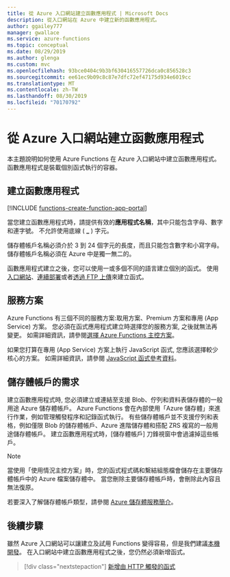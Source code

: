 ```yaml
---
title: 從 Azure 入口網站建立函數應用程式 | Microsoft Docs
description: 從入口網站在 Azure 中建立新的函數應用程式。
author: ggailey777
manager: gwallace
ms.service: azure-functions
ms.topic: conceptual
ms.date: 08/29/2019
ms.author: glenga
ms.custom: mvc
ms.openlocfilehash: 93bce0404c9b3bf630416557726dca0c856528c3
ms.sourcegitcommit: ee61ec9b09c8c87e7dfc72ef47175d934e6019cc
ms.translationtype: MT
ms.contentlocale: zh-TW
ms.lasthandoff: 08/30/2019
ms.locfileid: "70170792"
---
```

# <a name="create-a-function-app-from-the-azure-portal"></a>從 Azure 入口網站建立函數應用程式

本主題說明如何使用 Azure Functions 在 Azure 入口網站中建立函數應用程式。 函數應用程式是裝載個別函式執行的容器。 

## <a name="create-a-function-app"></a>建立函數應用程式

[!INCLUDE [functions-create-function-app-portal](../../includes/functions-create-function-app-portal.md)]

當您建立函數應用程式時，請提供有效的**應用程式名稱**，其中只能包含字母、數字和連字號。 不允許使用底線 ( **_** ) 字元。

儲存體帳戶名稱必須介於 3 到 24 個字元的長度，而且只能包含數字和小寫字母。 儲存體帳戶名稱必須在 Azure 中是獨一無二的。 

函數應用程式建立之後，您可以使用一或多個不同的語言建立個別的函式。 使用[入口網站](functions-create-first-azure-function.md#create-function)、[連續部署](functions-continuous-deployment.md)或者[透過 FTP 上傳](https://github.com/projectkudu/kudu/wiki/Accessing-files-via-ftp)來建立函式。

## <a name="service-plans"></a>服務方案

Azure Functions 有三個不同的服務方案:取用方案、Premium 方案和專用 (App Service) 方案。 您必須在函式應用程式建立時選擇您的服務方案, 之後就無法再變更。 如需詳細資訊，請參閱[選擇 Azure Functions 主控方案](functions-scale.md)。

如果您打算在專用 (App Service) 方案上執行 JavaScript 函式, 您應該選擇較少核心的方案。 如需詳細資訊，請參閱 [JavaScript 函式參考資料](functions-reference-node.md#choose-single-vcpu-app-service-plans)。

<a name="storage-account-requirements"></a>

## <a name="storage-account-requirements"></a>儲存體帳戶的需求

建立函數應用程式時, 您必須建立或連結至支援 Blob、佇列和資料表儲存體的一般用途 Azure 儲存體帳戶。 Azure Functions 會在內部使用「Azure 儲存體」來進行作業，例如管理觸發程序和記錄函式執行。 有些儲存體帳戶並不支援佇列和表格，例如僅限 Blob 的儲存體帳戶、Azure 進階儲存體和搭配 ZRS 複寫的一般用途儲存體帳戶。 建立函數應用程式時，[儲存體帳戶] 刀鋒視窗中會過濾掉這些帳戶。

>[!NOTE]
>當使用「使用情況主控方案」時，您的函式程式碼和繫結組態檔會儲存在主要儲存體帳戶中的 Azure 檔案儲存體中。 當您刪除主要儲存體帳戶時，會刪除此內容且無法復原。

若要深入了解儲存體帳戶類型，請參閱 [Azure 儲存體服務簡介](../storage/common/storage-introduction.md#azure-storage-services)。 

## <a name="next-steps"></a>後續步驟

雖然 Azure 入口網站可以讓建立及試用 Functions 變得容易，但是我們建議[本機開發](functions-develop-local.md)。 在入口網站中建立函數應用程式之後，您仍然必須新增函式。 

> [!div class="nextstepaction"]
> [新增由 HTTP 觸發的函式](functions-create-first-azure-function.md#create-function)
